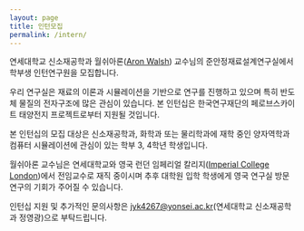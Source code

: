 ```yaml
---
layout: page
title: 인턴모집
permalink: /intern/
---
```


연세대학교 신소재공학과 월쉬아론([Aron Walsh](http://www.imperial.ac.uk/people/a.walsh)) 교수님의 준안정재료설계연구실에서 학부생 인턴연구원을 모집합니다.

우리 연구실은 재료의 이론과 시뮬레이션을 기반으로 연구를 진행하고 있으며 특히 반도체 물질의 전자구조에 많은 관심이 있습니다. 본 인턴십은 한국연구재단의 페로브스카이트 태양전지 프로젝트로부터 지원될 것입니다.

본 인턴십의 모집 대상은 신소재공학과, 화학과 또는 물리학과에 재학 중인 양자역학과 컴퓨터 시뮬레이션에 관심이 있는 학부 3, 4학년 학생입니다.

월쉬아론 교수님은 연세대학교와 영국 런던 임페리얼 칼리지([Imperial College London](https://en.wikipedia.org/wiki/Imperial_College_London))에서 전임교수로 재직 중이시며 추후 대학원 입학 학생에게 영국 연구실 방문연구의 기회가 주어질 수 있습니다.

인턴십 지원 및 추가적인 문의사항은 jyk4267@yonsei.ac.kr(연세대학교 신소재공학과 정영광)으로 부탁드립니다.
